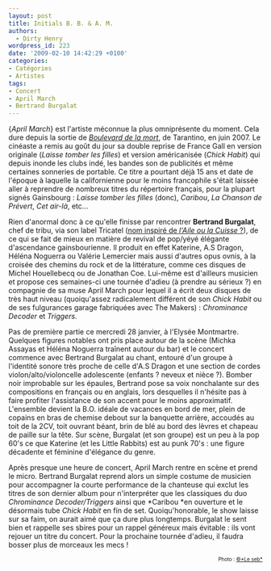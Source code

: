 ```yaml
---
layout: post
title: Initials B. B. & A. M.
authors:
  - Dirty Henry
wordpress_id: 223
date: '2009-02-10 14:42:29 +0100'
categories:
- Catégories
- Artistes
tags:
- Concert
- April March
- Bertrand Burgalat
---
```

{*April March*} est l'artiste méconnue la plus omniprésente du moment. Cela dure depuis la sortie de <a href="http://www.allocine.fr/film/fichefilm_gen_cfilm=108247.html" target="_blank">*Boulevard de la mort*</a>, de Tarantino, en juin 2007. Le cinéaste a remis au goût du jour sa double reprise de France Gall en version originale (*Laisse tomber les filles*) et version américanisée (*Chick Habit*) qui depuis inonde les clubs indé, les bandes son de publicités et même certaines sonneries de portable. Ce titre a pourtant déjà 15 ans et date de l'époque à laquelle la californienne pour le moins francophile s'était laissée aller à reprendre de nombreux titres du répertoire français, pour la plupart signés Gainsbourg : *Laisse tomber les filles* (donc), *Caribou*, *La Chanson de Prévert*, *Cet air-là*, etc…

Rien d'anormal donc à ce qu'elle finisse par rencontrer __Bertrand Burgalat__, chef de tribu, via son label Tricatel (<a href="http://fr.wikipedia.org/wiki/Tricatel#Cin.C3.A9ma" target="_blank">nom inspiré de *l'Aile ou la Cuisse* ?</a>), de ce qui se fait de mieux en matière de revival de pop/yéyé élégante d'ascendance gainsbourienne. Il produit en effet Katerine, A.S Dragon, Héléna Noguerra ou Valérie Lemercier mais aussi d'autres opus ovnis, à la croisée des chemins du rock et de la littérature, comme ces disques de Michel Houellebecq ou de Jonathan Coe. Lui-même est d'ailleurs musicien et propose ces semaines-ci une tournée d'adieu (à prendre au sérieux ?) en compagnie de sa muse April March pour lequel il a écrit deux disques de très haut niveau (quoiqu'assez radicalement différent de son *Chick Habit* ou de ses fulgurances garage fabriquées avec The Makers) : *Chrominance Decoder* et *Triggers*.

Pas de première partie ce mercredi 28 janvier, à l'Elysée Montmartre. Quelques figures notables ont pris place autour de la scène (Michka Assayas et Héléna Noguerra traînent autour du bar) et le concert commence avec Bertrand Burgalat au chant, entouré d'un groupe à l'identité sonore très proche de celle d'A.S Dragon et une section de cordes violon/alto/violoncelle adolescente (enfants ? neveux et nièce ?). Bomber noir improbable sur les épaules, Bertrand pose sa voix nonchalante sur des compositions en français ou en anglais, lors desquelles il n'hésite pas à faire profiter l'assistance de son accent pour le moins approximatif. L'ensemble devient la B.O. idéale de vacances en bord de mer, plein de copains en bras de chemise debout sur la banquette arrière, accoudés au toit de la 2CV, toit ouvrant béant, brin de blé au bord des lèvres et chapeau de paille sur la tête. Sur scène, Burgalat (et son groupe) est un peu à la pop 60's ce que Katerine (et les Little Rabbits) est au punk 70's : une figure décadente et féminine d'élégance du genre.

Après presque une heure de concert, April March rentre en scène et prend le micro. Bertrand Burgalat reprend alors un simple costume de musicien pour accompagner la courte performance de la chanteuse qui exclut les titres de son dernier album pour n'interpréter que les classiques du duo *Chrominance Decoder/Triggers* ainsi que *Caribou *en ouverture et le désormais tube *Chick Habit* en fin de set. Quoiqu'honorable, le show laisse sur sa faim, on aurait aimé que ça dure plus longtemps. Burgalat le sent bien et rappelle ses sbires pour un rappel généreux mais évitable : ils vont rejouer un titre du concert. Pour la prochaine tournée d'adieu, il faudra bosser plus de morceaux les mecs !

<p style="font-size: 10px; padding-top: 0px; margin-top: 0px; margin-bottom: 0px" align="right">Photo : <a href="http://flickr.com/photos/seblascaux/">©*Le seb*</a></p>
